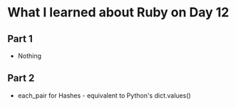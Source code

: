 # What I learned about Ruby on Day 12

## Part 1
- Nothing

## Part 2
- each_pair for Hashes - equivalent to Python's dict.values()

